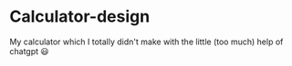 # Calculator-design
My calculator which I totally didn't make with the little (too much) help of chatgpt 😃
